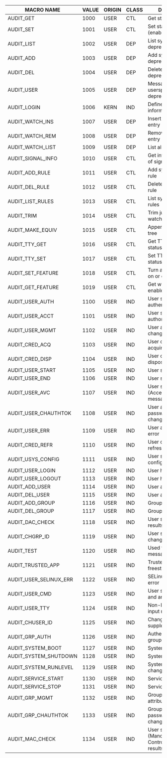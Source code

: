 | MACRO NAME                | VALUE | ORIGIN | CLASS | DESCRIPTION                                           |
|---------------------------|-------|--------|-------|-------------------------------------------------------|
| AUDIT_GET                | 1000  | USER   | CTL   | Get status                                            |
| AUDIT_SET                | 1001  | USER   | CTL   | Set status (enable/disable/auditd)                   |
| AUDIT_LIST               | 1002  | USER   | DEP   | List syscall rules -- deprecated                     |
| AUDIT_ADD                | 1003  | USER   | DEP   | Add syscall rule -- deprecated                       |
| AUDIT_DEL                | 1004  | USER   | DEP   | Delete syscall rule -- deprecated                    |
| AUDIT_USER               | 1005  | USER   | DEP   | Message from userspace -- deprecated                 |
| AUDIT_LOGIN              | 1006  | KERN   | IND   | Define the login ID and information                  |
| AUDIT_WATCH_INS          | 1007  | USER   | DEP   | Insert file/dir watch entry                          |
| AUDIT_WATCH_REM          | 1008  | USER   | DEP   | Remove file/dir watch entry                          |
| AUDIT_WATCH_LIST         | 1009  | USER   | DEP   | List all file/dir watches                            |
| AUDIT_SIGNAL_INFO        | 1010  | USER   | CTL   | Get info about sender of signal to auditd            |
| AUDIT_ADD_RULE           | 1011  | USER   | CTL   | Add syscall filtering rule                           |
| AUDIT_DEL_RULE           | 1012  | USER   | CTL   | Delete syscall filtering rule                        |
| AUDIT_LIST_RULES         | 1013  | USER   | CTL   | List syscall filtering rules                         |
| AUDIT_TRIM               | 1014  | USER   | CTL   | Trim junk from watched tree                          |
| AUDIT_MAKE_EQUIV         | 1015  | USER   | CTL   | Append to watched tree                               |
| AUDIT_TTY_GET            | 1016  | USER   | CTL   | Get TTY auditing status                              |
| AUDIT_TTY_SET            | 1017  | USER   | CTL   | Set TTY auditing status                              |
| AUDIT_SET_FEATURE        | 1018  | USER   | CTL   | Turn an audit feature on or off                      |
| AUDIT_GET_FEATURE        | 1019  | USER   | CTL   | Get which features are enabled                       |
| AUDIT_USER_AUTH          | 1100  | USER   | IND   | User system access authentication                    |
| AUDIT_USER_ACCT          | 1101  | USER   | IND   | User system access authorization                     |
| AUDIT_USER_MGMT          | 1102  | USER   | IND   | User account attribute change                        |
| AUDIT_CRED_ACQ           | 1103  | USER   | IND   | User credential acquired                             |
| AUDIT_CRED_DISP          | 1104  | USER   | IND   | User credential disposed                             |
| AUDIT_USER_START         | 1105  | USER   | IND   | User session start                                   |
| AUDIT_USER_END           | 1106  | USER   | IND   | User session end                                     |
| AUDIT_USER_AVC           | 1107  | USER   | IND   | User space AVC (Access Vector Cache) message         |
| AUDIT_USER_CHAUTHTOK     | 1108  | USER   | IND   | User account password or PIN changed                |
| AUDIT_USER_ERR           | 1109  | USER   | IND   | User account state error                             |
| AUDIT_CRED_REFR          | 1110  | USER   | IND   | User credential refreshed                            |
| AUDIT_USYS_CONFIG        | 1111  | USER   | IND   | User space system config change                      |
| AUDIT_USER_LOGIN         | 1112  | USER   | IND   | User has logged in                                   |
| AUDIT_USER_LOGOUT        | 1113  | USER   | IND   | User has logged out                                  |
| AUDIT_ADD_USER           | 1114  | USER   | IND   | User account added                                   |
| AUDIT_DEL_USER           | 1115  | USER   | IND   | User account deleted                                 |
| AUDIT_ADD_GROUP          | 1116  | USER   | IND   | Group account added                                  |
| AUDIT_DEL_GROUP          | 1117  | USER   | IND   | Group account deleted                                |
| AUDIT_DAC_CHECK          | 1118  | USER   | IND   | User space DAC check results                         |
| AUDIT_CHGRP_ID           | 1119  | USER   | IND   | User space group ID changed                          |
| AUDIT_TEST               | 1120  | USER   | IND   | Used for test success messages                       |
| AUDIT_TRUSTED_APP        | 1121  | USER   | IND   | Trusted app msg - freestyle text                    |
| AUDIT_USER_SELINUX_ERR   | 1122  | USER   | IND   | SELinux user space error                            |
| AUDIT_USER_CMD           | 1123  | USER   | IND   | User shell command and args                         |
| AUDIT_USER_TTY           | 1124  | USER   | IND   | Non-ICANON TTY input meaning                        |
| AUDIT_CHUSER_ID          | 1125  | USER   | IND   | Changed user ID supplemental data                   |
| AUDIT_GRP_AUTH           | 1126  | USER   | IND   | Authentication for group password                   |
| AUDIT_SYSTEM_BOOT        | 1127  | USER   | IND   | System boot                                         |
| AUDIT_SYSTEM_SHUTDOWN    | 1128  | USER   | IND   | System shutdown                                     |
| AUDIT_SYSTEM_RUNLEVEL    | 1129  | USER   | IND   | System runlevel change                              |
| AUDIT_SERVICE_START      | 1130  | USER   | IND   | Service (daemon) start                              |
| AUDIT_SERVICE_STOP       | 1131  | USER   | IND   | Service (daemon) stop                               |
| AUDIT_GRP_MGMT           | 1132  | USER   | IND   | Group account attribute was modified                |
| AUDIT_GRP_CHAUTHTOK      | 1133  | USER   | IND   | Group account password or PIN changed               |
| AUDIT_MAC_CHECK          | 1134  | USER   | IND   | User space MAC (Mandatory Access Control) decision results |
